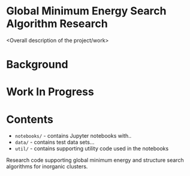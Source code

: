 # Global Minimum Energy Search Algorithm Research

<Overall description of the project/work>

# Background

<Why this is important and what kinds of techniques are out there or you have tried>

# Work In Progress

<what you made>

# Contents

 - ```notebooks/``` - contains Jupyter notebooks with..
 - ```data/``` - contains test data sets...
 - ```util/``` - contains supporting utility code used in the notebooks

Research code supporting global minimum energy and structure search algorithms for inorganic clusters.
